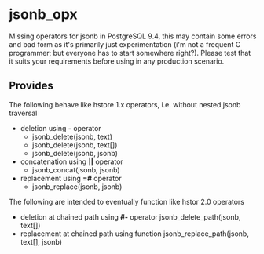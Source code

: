 jsonb_opx
=========

Missing operators for jsonb in PostgreSQL 9.4, this may contain some errors and bad form as it's primarily just experimentation (i'm not a frequent C programmer; but everyone has to start somewhere right?).  Please test that it suits your requirements before using in any production scenario.

Provides
--------

The following behave like hstore 1.x operators, i.e. without nested jsonb traversal

* deletion using **-** operator
  * jsonb_delete(jsonb, text)
  * jsonb_delete(jsonb, text[])
  * jsonb_delete(jsonb, jsonb)
* concatenation using **||** operator
  * jsonb_concat(jsonb, jsonb)
* replacement using **=#** operator
  * jsonb_replace(jsonb, jsonb)

The following are intended to eventually function like hstor 2.0 operators

* deletion at chained path using **#-** operator
    jsonb_delete_path(jsonb, text[])
* replacement at chained path using function
    jsonb_replace_path(jsonb, text[], jsonb)
